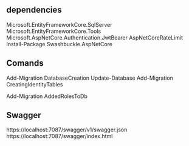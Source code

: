 ﻿## dependencies

Microsoft.EntityFrameworkCore.SqlServer
Microsoft.EntityFrameworkCore.Tools
Microsoft.AspNetCore.Authentication.JwtBearer
AspNetCoreRateLimit
Install-Package Swashbuckle.AspNetCore


## Comands
Add-Migration DatabaseCreation
Update-Database
Add-Migration CreatingIdentityTables

 Add-Migration AddedRolesToDb



 ## Swagger
https://localhost:7087/swagger/v1/swagger.json
https://localhost:7087/swagger/index.html
